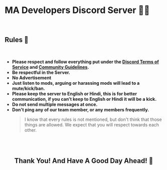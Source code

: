 # MA Developers Discord Server 👨‍💻
<br>

## <b>Rules 📃</b>

<br>

 - <b>Please respect and follow everything put under the [Discord Terms of Service](https://discord.com/terms) and [Community Guidelines](https://discord.com/guidelines).</b>
 - <b>Be respectful in the Server.</b>
 - <b>No Advertisement</b>
 - <b>Just listen to mods, arguing or harassing mods will lead to a mute/kick/ban.</b>
 - <b>Please keep the server to English or Hindi, this is for better communication, if you can’t keep to English or Hindi it will be a kick.</b>
 - <b>Do not send multiple messages at once.</b>
 - <b>Don't ping any of our team member, or any members frequently.</b>
   > I know that every rules is not mentioned, but don't think that those things are allowed. We expect that you will respect towards each other.</b>

<br><br>

<div align='center'>
    <h2>Thank You! And Have A Good Day Ahead! 🤗</h2>
</div>
